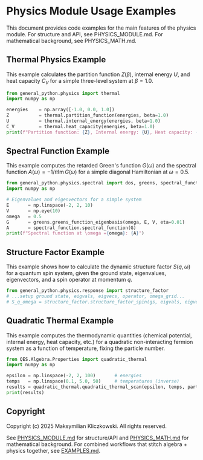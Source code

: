 
# Physics Module Usage Examples

This document provides code examples for the main features of the physics module. For structure and API, see PHYSICS_MODULE.md. For mathematical background, see PHYSICS_MATH.md.

## Thermal Physics Example

This example calculates the partition function $Z(\beta)$, internal energy $U$, and heat capacity $C_V$ for a simple three-level system at $\beta=1.0$.

```python
from general_python.physics import thermal
import numpy as np

energies    = np.array([-1.0, 0.0, 1.0])
Z           = thermal.partition_function(energies, beta=1.0)
U           = thermal.internal_energy(energies, beta=1.0)
C_V         = thermal.heat_capacity(energies, beta=1.0)
print(f"Partition function: {Z}, Internal energy: {U}, Heat capacity: {C_V}")
```


## Spectral Function Example

This example computes the retarded Green's function $G(\omega)$ and the spectral function $A(\omega) = -1/\pi \operatorname{Im} G(\omega)$ for a simple diagonal Hamiltonian at $\omega=0.5$.

```python
from general_python.physics.spectral import dos, greens, spectral_function
import numpy as np

# Eigenvalues and eigenvectors for a simple system
E       = np.linspace(-2, 2, 10)
V       = np.eye(10)
omega   = 0.5
G       = greens.greens_function_eigenbasis(omega, E, V, eta=0.01)
A       = spectral_function.spectral_function(G)
print(f"Spectral function at \omega ={omega}: {A}")
```


## Structure Factor Example

This example shows how to calculate the dynamic structure factor $S(q,\omega)$ for a quantum spin system, given the ground state, eigenvalues, eigenvectors, and a spin operator at momentum $q$.

```python
from general_python.physics.response import structure_factor
# ...setup ground state, eigvals, eigvecs, operator, omega_grid...
# S_q_omega = structure_factor.structure_factor_spin(gs, eigvals, eigvecs, spin_q_op, omega_grid, eta=0.05)
```

## Quadratic Thermal Example

This example computes the thermodynamic quantities (chemical potential, internal energy, heat capacity, etc.) for a quadratic non-interacting fermion system as a function of temperature, fixing the particle number.

```python
from QES.Algebra.Properties import quadratic_thermal
import numpy as np

epsilon = np.linspace(-2, 2, 100)       # energies
temps   = np.linspace(0.1, 5.0, 50)     # temperatures (inverse)
results = quadratic_thermal.quadratic_thermal_scan(epsilon, temps, particle_type='fermion', particle_number=50)
print(results)

```

## Copyright

Copyright (c) 2025 Maksymilian Kliczkowski. All rights reserved.

See [PHYSICS_MODULE.md](./PHYSICS_MODULE.md) for structure/API and [PHYSICS_MATH.md](./PHYSICS_MATH.md) for mathematical background. For combined workflows that stitch algebra + physics together, see [EXAMPLES.md](../../../../EXAMPLES.md).
